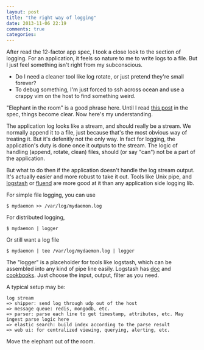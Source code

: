 ```yaml
---
layout: post
title: "the right way of logging"
date: 2013-11-06 22:19
comments: true
categories: 
---
```


After read the 12-factor app spec, I took a close look to the section of logging. For an application, it feels so nature to me to write logs to a file. But I just feel something isn't right from my subconscious.

- Do I need a cleaner tool like log rotate, or just pretend they're small forever?
- To debug something, I'm just forced to ssh across ocean and use a crappy vim on the host to find something weird.

"Elephant in the room" is a good phrase here. Until I read [this post](http://adam.heroku.com/past/2011/4/1/logs_are_streams_not_files/) in the spec, things become clear. Now here's my understanding.

<!-- more -->

The application log looks like a stream, and should really be a stream. We normally append it to a file, just because that's the most obvious way of treating it. But it's defenitly not the only way. In fact for logging, the application's duty is done once it outputs to the stream. The logic of handling (append, rotate, clean) files, should (or say "can") not be a part of the application.

But what to do then if the application doesn't handle the log stream output. It's actually easier and more robust to take it out. Tools like Unix pipe, and [logstash](http://logstash.net/) or [fluend](https://github.com/fluent/fluentd) are more good at it than any application side logging lib.

For simple file logging, you can use

    $ mydaemon >> /var/log/mydaemon.log

For distributed logging,

    $ mydaemon | logger

Or still want a log file

    $ mydaemon | tee /var/log/mydaemon.log | logger

The "logger" is a placeholder for tools like logstash, which can be assembled into any kind of pipe line easily. Logstash has [doc](http://logstash.net/docs/1.2.2/) and [cookbooks](http://cookbook.logstash.net/). Just choose the input, output, filter as you need.

A typical setup may be:

    log stream
    => shipper: send log through udp out of the host
    => message queue: redis, mongodb, etc.
    => parser: parse each line to get timestamp, attributes, etc. May ingest parse logic here
    => elastic search: build index according to the parse result
    => web ui: for centralized viewing, querying, alerting, etc.

Move the elephant out of the room.

